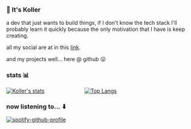 ### 👋 It's Koller 

a dev that just wants to build things, if I don't know the tech stack I'll probably learn it quickly because the only motivation that I have is keep creating.

all my social are at in this [link](https://linktr.ee/0xKoller).

and my projects well... here @ github 😛

### stats 📊
[![Koller's stats](https://github-readme-stats.vercel.app/api?username=0xKoller)](https://github.com/anuraghazra/github-readme-stats)&nbsp;&nbsp;&nbsp;&nbsp;&nbsp;&nbsp;&nbsp;&nbsp;&nbsp;&nbsp;&nbsp;&nbsp;&nbsp;&nbsp;&nbsp;&nbsp;&nbsp;&nbsp;&nbsp;&nbsp;&nbsp;&nbsp;&nbsp;&nbsp;&nbsp;&nbsp;
[![Top Langs](https://github-readme-stats.vercel.app/api/top-langs/?username=0xKOller&layout=compact)](https://github.com/anuraghazra/github-readme-stats)

### now listening to... ⬇
[![spotify-github-profile](https://spotify-github-profile.vercel.app/api/view?uid=kollernqn&cover_image=true&theme=novatorem&show_offline=false&background_color=121212&interchange=true&bar_color=53b14f&bar_color_cover=false)](https://spotify-github-profile.vercel.app/api/view?uid=kollernqn&redirect=true)


